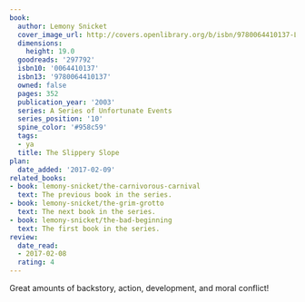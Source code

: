```yaml
---
book:
  author: Lemony Snicket
  cover_image_url: http://covers.openlibrary.org/b/isbn/9780064410137-L.jpg
  dimensions:
    height: 19.0
  goodreads: '297792'
  isbn10: '0064410137'
  isbn13: '9780064410137'
  owned: false
  pages: 352
  publication_year: '2003'
  series: A Series of Unfortunate Events
  series_position: '10'
  spine_color: '#958c59'
  tags:
  - ya
  title: The Slippery Slope
plan:
  date_added: '2017-02-09'
related_books:
- book: lemony-snicket/the-carnivorous-carnival
  text: The previous book in the series.
- book: lemony-snicket/the-grim-grotto
  text: The next book in the series.
- book: lemony-snicket/the-bad-beginning
  text: The first book in the series.
review:
  date_read:
  - 2017-02-08
  rating: 4
---
```


Great amounts of backstory, action, development, and moral conflict!
